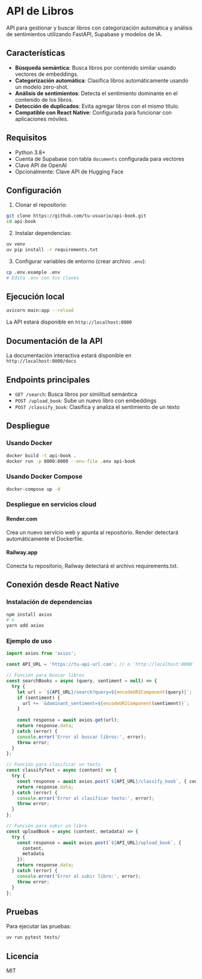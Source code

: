 # API de Libros

API para gestionar y buscar libros con categorización automática y análisis de sentimientos utilizando FastAPI, Supabase y modelos de IA.

## Características

- **Búsqueda semántica**: Busca libros por contenido similar usando vectores de embeddings.
- **Categorización automática**: Clasifica libros automáticamente usando un modelo zero-shot.
- **Análisis de sentimientos**: Detecta el sentimiento dominante en el contenido de los libros.
- **Detección de duplicados**: Evita agregar libros con el mismo título.
- **Compatible con React Native**: Configurada para funcionar con aplicaciones móviles.

## Requisitos

- Python 3.8+
- Cuenta de Supabase con tabla `documents` configurada para vectores
- Clave API de OpenAI
- Opcionalmente: Clave API de Hugging Face

## Configuración

1. Clonar el repositorio:
```bash
git clone https://github.com/tu-usuario/api-book.git
cd api-book
```

2. Instalar dependencias:
```bash
uv venv
uv pip install -r requirements.txt
```

3. Configurar variables de entorno (crear archivo `.env`):
```bash
cp .env.example .env
# Edita .env con tus claves
```

## Ejecución local

```bash
uvicorn main:app --reload
```

La API estará disponible en `http://localhost:8000`

## Documentación de la API

La documentación interactiva estará disponible en `http://localhost:8000/docs`

## Endpoints principales

- `GET /search`: Busca libros por similitud semántica
- `POST /upload_book`: Sube un nuevo libro con embeddings
- `POST /classify_book`: Clasifica y analiza el sentimiento de un texto

## Despliegue

### Usando Docker

```bash
docker build -t api-book .
docker run -p 8000:8000 --env-file .env api-book
```

### Usando Docker Compose

```bash
docker-compose up -d
```

### Despliegue en servicios cloud

#### Render.com
Crea un nuevo servicio web y apunta al repositorio. Render detectará automáticamente el Dockerfile.

#### Railway.app
Conecta tu repositorio, Railway detectará el archivo requirements.txt.

## Conexión desde React Native

### Instalación de dependencias

```bash
npm install axios
# o
yarn add axios
```

### Ejemplo de uso

```javascript
import axios from 'axios';

const API_URL = 'https://tu-api-url.com'; // o 'http://localhost:8000' para desarrollo

// Función para buscar libros
const searchBooks = async (query, sentiment = null) => {
  try {
    let url = `${API_URL}/search?query=${encodeURIComponent(query)}`;
    if (sentiment) {
      url += `&dominant_sentiment=${encodeURIComponent(sentiment)}`;
    }
    
    const response = await axios.get(url);
    return response.data;
  } catch (error) {
    console.error('Error al buscar libros:', error);
    throw error;
  }
};

// Función para clasificar un texto
const classifyText = async (content) => {
  try {
    const response = await axios.post(`${API_URL}/classify_book`, { content });
    return response.data;
  } catch (error) {
    console.error('Error al clasificar texto:', error);
    throw error;
  }
};

// Función para subir un libro
const uploadBook = async (content, metadata) => {
  try {
    const response = await axios.post(`${API_URL}/upload_book`, { 
      content, 
      metadata 
    });
    return response.data;
  } catch (error) {
    console.error('Error al subir libro:', error);
    throw error;
  }
};
```

## Pruebas

Para ejecutar las pruebas:

```bash
uv run pytest tests/
```

## Licencia

MIT
